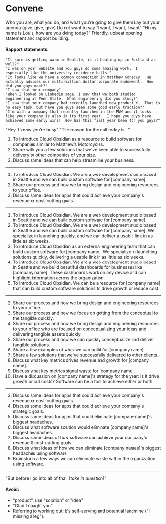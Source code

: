 Convene
=======

Who you are, what you do, and what you’re going to give them
Lay out your agenda (give, give, give)
Do not want to say “I want, I want, I want"
“Hi my name is Louis, how are you doing today?”
Friendly, upbeat opening statement and rapport building.

#### Rapport statements:

    "It sure is getting warm in Seattle, is it heating up in Portland as well?"
    "I was on your website and you guys do some amazing work.  I especially like the university residence halls."
    "It looks like we have a common connection in Matthew Konecky.  He actually advises our multi-billion dollar corporate endowment.  How did you guys meet?"
    "I saw that your company"
    "When I looked on LinkedIn page, I saw that we both studied engineering at Penn State.  What engineering did you study?”
    "I saw that your company had recently launched new product X.  That is no easy task, but have you guys seen some good early traction?"
    "I’m with a company that recently launched in the PNW and it looks like your company is also in its first year.  I hope you guys have achieved some early wins!  How has this first year been for you guys?"

"Hey, I know you’re busy"
"The reason for the call today is…"

1. To introduce Cloud Obsidian as a resource to build software for companies similar to Matthew’s Motorcycles.
2. Share with you a few solutions that we’ve been able to successfully delivery to other companies of your size.
3. Discuss some ideas that can help streamline your business.

---

1. To introduce Cloud Obsidian.  We are a web development studio based in Seattle and we can build custom software for [company name].
2. Share our process and how we bring design and engineering resources to your office.
3. Discuss some ideas for apps that could achieve your company's revenue or cost-cutting goals.

---

1. To introduce Cloud Obsidian.  We are a web development studio based in Seattle and we can build custom software for [company name].
1. To introduce Cloud Obsidian.  We are a web development studio based in Seattle and we can build custom software for [company name].  We specialize in launching quickly, and we can deliver a usable link in as little as six weeks.
1. To introduce Cloud Obsidian as an external engineering team that can build custom software for [company name].  We specialize in launching solutions quickly, delivering a usable link in as little as six weeks.
1. To introduce Cloud Obsidian.  We are a web development studio based in Seattle and we build beautiful dashboards for businesses like [company name].  These dashboards work on any device and can highlight information across the organization.
1. To introduce Cloud Obsidian.  We can be a resource for [company name] that can build custom software solutions to drive growth or reduce cost.

---

2. Share our process and how we bring design and engineering resources to your office.
2. Share our process and how we focus on getting from the conceptual to the tangible quickly.
2. Share our process and how we bring design and engineering resources to your office who are focused on conceptualizing your ideas and delivering tangible assets quickly.
2. Share our process and how we can quickly conceptualize and deliver tangible solutions.
2. Share a few examples of what we can build for [company name].
2. Share a few solutions that we've successfully delivered to other clients.
2. Discuss what key metrics drives revenue and growth for [company name].
2. Discuss what key metrics signal waste for [company name].
2. Have a discussion on [company name]'s strategy for the year: is it drive growth or cut costs?  Software can be a tool to achieve either or both.

---

3. Discuss some ideas for apps that could achieve your company's revenue or cost-cutting goals.
3. Discuss some ideas for apps that could achieve your company's strategic goals.
3. Discuss some ideas for apps that could eliminate [company name]'s biggest headaches.
3. Discuss what software solution would eliminate [company name]'s biggest headaches.
3. Discuss some ideas of how software can achieve your company's revenue & cost-cutting goals.
3. Discuss what ideas of how we can eliminate [company names]'s biggest headaches using software.
3. Brainstorm a few ways we can eliminate waste within the organization using software.

---

"But before I go into all of that, [_take in question_]"

#### Avoid:

* “product": use "solution" or "idea"
* "Glad I caught you"
* Referring to working out; it's self-serving and potential landmine ("I missing a leg").
